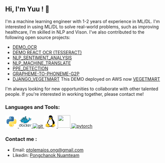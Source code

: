 ## Hi, I'm Yuu ! 👋

   I'm a machine learning engineer with 1-2 years of experience in ML/DL. I'm interested in using ML/DL to solve real-world problems,
such as improving healthcare, I'm skilled in NLP and Vison. I've also contributed to the following open source projects:
- [DEMO_OCR](https://github.com/IZZARA-URA/DEMO_OCR)
- [DEMO REACT OCR (TESSERACT)](https://github.com/IZZARA-URA/DEMO_REACT_OCR_TESSERACT/tree/react-ocr)
- [NLP_SENTIMENT_ANALYSIS](https://github.com/IZZARA-URA/NLP_SENTIMENT_ANALYSIS)
- [NLP_MACHINE_TRANSLATE](https://github.com/IZZARA-URA/NLP_MACHINE_TRANSLATION)
- [PPE_DETECTION](https://github.com/IZZARA-URA/PPE_DETECTION)
- [GRAPHEME-TO-PHONEME-G2P](https://github.com/IZZARA-URA/GRAPHEME-TO-PHONEME-G2P.git)
- [DJANGO_VEGETMART](https://github.com/IZZARA-URA/DJANGO_VEGETMART) This DEMO deployed on AWS now [VEGETMART](http://3.27.8.78:8000/)

I'm always looking for new opportunities to collaborate with other talented people. If you're interested in working together, please contact me!


<h3 align="left">Languages and Tools:</h3>
<p align="left"> 
    <a href="https://www.python.org" target="_blank" rel="noreferrer"> <img src="https://raw.githubusercontent.com/devicons/devicon/master/icons/python/python-original.svg" alt="python" width="40" height="40"/> </a> 
    <a href="https://www.docker.com/" target="_blank" rel="noreferrer"> <img src="https://raw.githubusercontent.com/devicons/devicon/master/icons/docker/docker-original-wordmark.svg" alt="docker" width="40" height="40"/> </a> 
    <a href="https://git-scm.com/" target="_blank" rel="noreferrer"> <img src="https://www.vectorlogo.zone/logos/git-scm/git-scm-icon.svg" alt="git" width="40" height="40"/> </a> 
    <a href="https://www.linux.org/" target="_blank" rel="noreferrer"> <img src="https://raw.githubusercontent.com/devicons/devicon/master/icons/linux/linux-original.svg" alt="linux" width="40" height="40"/> </a> 
    <a href="https://www.nvidia.com/tr-tr/" target="_blank" rel="noreferrer"> <img src="https://upload.wikimedia.org/wikipedia/sco/2/21/Nvidia_logo.svg" width="40" height="40"/> </a> 
    <a href="https://pytorch.org/" target="_blank" rel="noreferrer"> <img src="https://www.vectorlogo.zone/logos/pytorch/pytorch-icon.svg" alt="pytorch" width="40" height="40"/> </a> 
</p>


### Contact me :
- Email: <a href="ptolemaios.ong@gmail.com">ptolemaios.ong@gmail.com</a>
- Likedin: <a href="https://www.linkedin.com/in/pongchanok-nuamteam-263672252/">Pongchanok Nuamteam</a>
